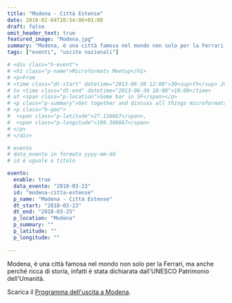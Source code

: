 ```yaml
---
title: "Modena - Città Estense"
date: 2018-02-04T20:54:06+01:00
draft: false
omit_header_text: true
featured_image: "Modena.jpg"
summary: "Modena, è una città famosa nel mondo non solo per la Ferrari ..."
tags: ["eventi", "uscite nazionali"]

# <div class="h-event">
# <h1 class="p-name">Microformats Meetup</h1>
# <p>From 
# <time class="dt-start" datetime="2013-06-30 12:00">30<sup>th</sup> June 2013, 12:00</time>
# to <time class="dt-end" datetime="2013-06-30 18:00">18:00</time>
# at <span class="p-location">Some bar in SF</span></p>
# <p class="p-summary">Get together and discuss all things microformats-related.</p>
# <p class="h-geo">
#  <span class="p-latitude">27.116667</span>,
#  <span class="p-longitude">109.366667</span>
# </p>
# </div>

# evento 
# data_evento in formato yyyy-mm-dd
# id è uguale a titolo

evento:
  enable: true
  data_evento: "2018-03-23"
  id: "modena-citta-estense"
  p_name: "Modena - Città Estense"
  dt_start: "2018-03-23"
  dt_end: "2018-03-25"
  p_location: "Modena"
  p_summary: ""
  p_latitude: ""
  p_longitude: ""
  
---
```


Modena, è una città famosa nel mondo non solo per la Ferrari, ma anche perché ricca di storia, infatti è stata dichiarata dall'UNESCO Patrimonio dell'Umanità.

Scarica il [Programma dell'uscita a Modena](ProgrammaModenaCittaEstense.pdf).
